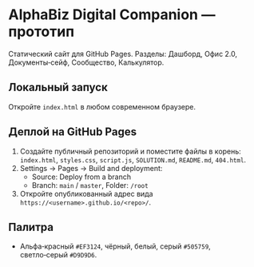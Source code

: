 # AlphaBiz Digital Companion — прототип

Статический сайт для GitHub Pages. Разделы: Дашборд, Офис 2.0, Документы‑сейф, Сообщество, Калькулятор.

## Локальный запуск
Откройте `index.html` в любом современном браузере.

## Деплой на GitHub Pages
1. Создайте публичный репозиторий и поместите файлы в корень: `index.html`, `styles.css`, `script.js`, `SOLUTION.md`, `README.md`, `404.html`.
2. Settings → Pages → Build and deployment:
   - Source: Deploy from a branch
   - Branch: `main` / `master`, Folder: `/root`
3. Откройте опубликованный адрес вида `https://<username>.github.io/<repo>/`.

## Палитра
- Альфа‑красный `#EF3124`, чёрный, белый, серый `#505759`, светло‑серый `#D9D9D6`.
